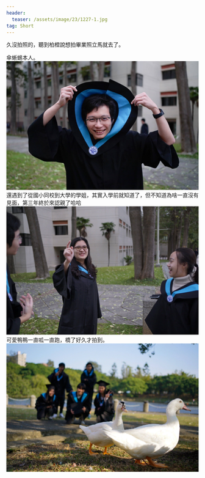 ```yaml
---
header:
  teaser: /assets/image/23/1227-1.jpg
tag: Short
---
```

久沒拍照的，聽到柏橙說想拍畢業照立馬就去了。

傘蜥蜴本人。
![](/assets/image/23/1227-1.jpg)
還遇到了從國小同校到大學的學姐，其實入學前就知道了，但不知道為啥一直沒有見面，第三年終於來認親了哈哈
![](/assets/image/23/1227-2.JPG)
可愛鴨鴨一直呱一直跑，橋了好久才拍到。
![](/assets/image/23/1227-3.JPG)
